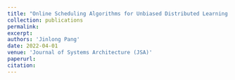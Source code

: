 ```yaml
---
title: "Online Scheduling Algorithms for Unbiased Distributed Learning over Edge Wireless Networks"
collection: publications
permalink: 
excerpt: 
authors: 'Jinlong Pang'
date: 2022-04-01
venue: 'Journal of Systems Architecture (JSA)'
paperurl: 
citation:
---
```


